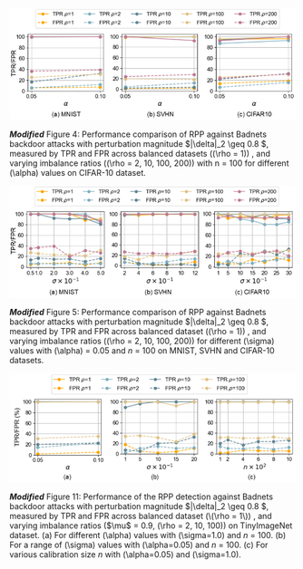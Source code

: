 ![](Figures/fig8.png)

***Modified*** Figure 4: Performance comparison of RPP against Badnets backdoor attacks with perturbation magnitude  $\|\delta\|_2 \geq 0.8 $, measured by TPR and FPR across balanced datasets (\(\rho = 1\)) , and varying imbalance ratios (\(\rho = 2, 10, 100, 200\)) with n = 100 for different \(\alpha\) values on CIFAR-10 dataset.

![](Figures/fig9.png)

***Modified*** Figure 5: Performance comparison of RPP against Badnets backdoor attacks with perturbation magnitude  $\|\delta\|_2 \geq 0.8 $, measured by TPR and FPR across balanced dataset (\(\rho = 1\)) , and varying imbalance ratios (\(\rho = 2, 10, 100, 200\)) for different \(\sigma\) values with \(\alpha\) = 0.05 and $n$ = 100 on MNIST, SVHN and CIFAR-10 datasets.

![](Figures/appendix_tinyimagenet.png)

***Modified*** Figure 11: Performance of the RPP detection against Badnets backdoor attacks with perturbation magnitude  $\|\delta\|_2 \geq 0.8 $, measured by TPR and FPR across balanced dataset (\(\rho = 1\)) , and varying imbalance ratios ($\mu$ = 0.9, \(\rho = 2, 10, 100\)) on TinyImageNet dataset. (a) For different \(\alpha\) values with \(\sigma=1.0\) and $n$ = 100. (b) For a range of \(\sigma\) values with \(\alpha=0.05\) and $n$ = 100. (c) For various calibration size $n$ with \(\alpha=0.05\) and \(\sigma=1.0\).
